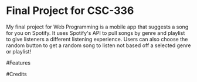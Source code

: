 # Final Project for CSC-336
My final project for Web Programming is a mobile app that suggests a song for you on Spotify. It uses Spotify's API to pull songs by genre and playlist
to give listeners a different listening experience. Users can also choose the random button to get a random song to listen not based off a selected genre or playlist!

#Features

#Credits
